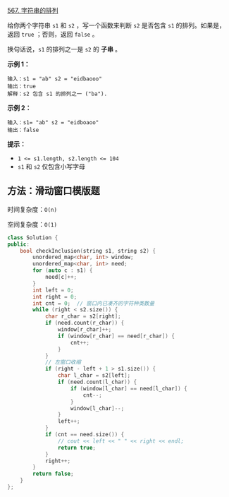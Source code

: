 [567. 字符串的排列](https://leetcode-cn.com/problems/permutation-in-string/)

给你两个字符串 `s1` 和 `s2` ，写一个函数来判断 `s2` 是否包含 `s1` 的排列。如果是，返回 `true` ；否则，返回 `false` 。

换句话说，`s1` 的排列之一是 `s2` 的 **子串** 。

**示例 1：**

```
输入：s1 = "ab" s2 = "eidbaooo"
输出：true
解释：s2 包含 s1 的排列之一 ("ba").
```

**示例 2：**

```
输入：s1= "ab" s2 = "eidboaoo"
输出：false
```

**提示：**

- `1 <= s1.length, s2.length <= 104`
- `s1` 和 `s2` 仅包含小写字母

## 方法：滑动窗口模版题

时间复杂度：`O(n)`

空间复杂度：`O(1)`

```cpp
class Solution {
public:
    bool checkInclusion(string s1, string s2) {
        unordered_map<char, int> window;
        unordered_map<char, int> need;
        for (auto c : s1) {
            need[c]++;
        }
        int left = 0;
        int right = 0;
        int cnt = 0;  // 窗口内已凑齐的字符种类数量
        while (right < s2.size()) {
            char r_char = s2[right];
            if (need.count(r_char)) {
                window[r_char]++;
                if (window[r_char] == need[r_char]) {
                    cnt++;
                }
            }
            // 左窗口收缩
            if (right - left + 1 > s1.size()) {
                char l_char = s2[left];
                if (need.count(l_char)) {
                    if (window[l_char] == need[l_char]) {
                        cnt--;
                    }
                    window[l_char]--;
                }
                left++;
            }
            if (cnt == need.size()) {
                // cout << left << " " << right << endl;
                return true;
            }
            right++;
        }
        return false;
    }
};
```

